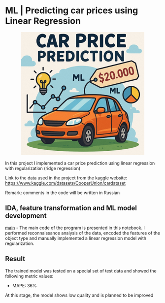 # ML | Predicting car prices using Linear Regression

<p align="center">
  <img src="images_to_report\car.jpg" width="400">
</p>

In this project I implemented a car price prediction using linear regression with regularization (ridge regression)

Link to the data used in the project from the kaggle website: https://www.kaggle.com/datasets/CooperUnion/cardataset

Remark: comments in the code will be written in Russian

## IDA, feature transformation and ML model development
[main](main.ipynb) - The main code of the program is presented in this notebook. I performed reconnaissance analysis of the data, encoded the features of the object type and manually implemented a linear regression model with regularization.

## Result
The trained model was tested on a special set of test data and showed the following metric values:
- MAPE: 36%

At this stage, the model shows low quality and is planned to be improved
